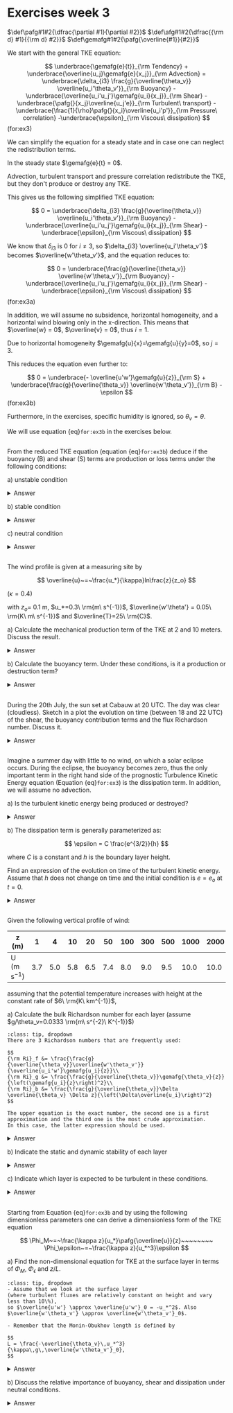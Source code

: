 # Exercises week 3

$\def\pafg#1#2{\dfrac{\partial #1}{\partial #2}}$
$\def\afg#1#2{\dfrac{{\rm d} #1}{{\rm d} #2}}$
$\def\gemafg#1#2{\pafg{\overline{#1}}{#2}}$


We start with the general TKE equation: 

$$
\underbrace{\gemafg{e}{t}}_{\rm Tendency} + \underbrace{\overline{u_j}\gemafg{e}{x_j}}_{\rm Advection}
= \underbrace{\delta_{i3} \frac{g}{\overline{\theta_v}} \overline{u_i'\theta_v'}}_{\rm Buoyancy}
  -\underbrace{\overline{u_i'u_j'}\gemafg{u_i}{x_j}}_{\rm Shear}
  -\underbrace{\pafg{}{x_j}\overline{u_j'e}}_{\rm Turbulent\ transport} 
  -\underbrace{\frac{1}{\rho}\pafg{}{x_i}\overline{u_i'p'}}_{\rm Pressure\ correlation}
  -\underbrace{\epsilon}_{\rm Viscous\ dissipation}
$$(for:ex3)

We can simplify the equation for a steady state and in case one can neglect the redistribution terms.

In the steady state $\gemafg{e}{t} = 0$.

Advection, turbulent transport and pressure correlation redistribute the TKE, but they don't produce or destroy any TKE. 

This gives us the following simplified TKE equation:

$$
0
= \underbrace{\delta_{i3} \frac{g}{\overline{\theta_v}} \overline{u_i'\theta_v'}}_{\rm Buoyancy}
-\underbrace{\overline{u_i'u_j'}\gemafg{u_i}{x_j}}_{\rm Shear}
-\underbrace{\epsilon}_{\rm Viscous\ dissipation}
$$

We know that $\delta_{i3}$ is 0 for $i \neq 3$, 
so $\delta_{i3} \overline{u_i'\theta_v'}$ becomes $\overline{w'\theta_v'}$, and the equation reduces to:

$$
0
= \underbrace{\frac{g}{\overline{\theta_v}} \overline{w'\theta_v'}}_{\rm Buoyancy}
-\underbrace{\overline{u_i'u_j'}\gemafg{u_i}{x_j}}_{\rm Shear}
-\underbrace{\epsilon}_{\rm Viscous\ dissipation}
$$(for:ex3a)

In addition, we will assume no subsidence, horizontal homogeneity, and a horizontal wind blowing only in the x-direction.
This means that $\overline{w} = 0$, $\overline{v} = 0$, thus $i=1$.

Due to horizontal homogeneity $\gemafg{u}{x}=\gemafg{u}{y}=0$, so $j=3$. 

This reduces the equation even further to: 

$$
0 = \underbrace{- \overline{u'w'}\gemafg{u}{z}}_{\rm S} + \underbrace{\frac{g}{\overline{\theta_v}} \overline{w'\theta_v'}}_{\rm B} - \epsilon
$$(for:ex3b)

Furthermore, in the exercises, specific humidity is ignored, so $\theta_v = \theta$.

We will use equation {eq}`for:ex3b` in the exercises below. 


##
From the reduced TKE equation (equation {eq}`for:ex3b`) deduce if the buoyancy (B) and
shear (S) terms are production or loss terms under the following conditions:

a) unstable condition

<details>
  <summary>Answer</summary>

```{figure} figures/exercise3_4_a.png
:name: fig3a
Vertical profiles of $\theta$ (a) and $U$ (b) under unstable conditions
```

The unstable condition is depicted in {numref}`fig3a`.
It is shown that $\overline{w'\theta'}>0$, since $\frac{g}{\overline{\theta}} > 0$, this leads to $B>0$.
It is shown that and $\overline{u'w'}<0$, since $\gemafg{u}{z} > 0$ and the shear term contains a minus sign, $S>0$.
Both contributions are production terms.

</details>

b) stable condition

<details>
  <summary>Answer</summary>

```{figure} figures/exercise3_4_b.png
:name: fig3b
Vertical profiles of $\theta$ (a) and $U$ (b) under stable conditions
```

The stable condition is depicted in {numref}`fig3b`.
It is shown that $\overline{w'\theta'}<0$, since $\frac{g}{\overline{\theta}} > 0$, this leads to $B<0$.
As under question a, it is shown that and $\overline{u'w'}<0$, since $\gemafg{u}{z} > 0$ and the shear term contains a minus sign, $S>0$.
Shear remains a production terms, but buoyancy leads to destruction of TKE.
</details>

c) neutral condition

<details>
  <summary>Answer</summary>

Under neutral conditions, the potential temperature does not change with height. 
Therefore, $\overline{w'\theta'}=0$, which leads to $B=0$. 
As under stable and unstable conditions, shear is a production term. 
As the buoyancy is 0, all the TKE produced by shear is destroyed by dissipation. 

</details>


##
The wind profile is given at a measuring site by

$$
\overline{u}~=~\frac{u_*}{\kappa}ln\frac{z}{z_o}
$$

(${\kappa}=0.4$)

with $z_o$= 0.1 m, $u_*=0.3\ \rm{m\ s^{-1}}$, $\overline{w'\theta'} = 0.05\ \rm{K\ m\ s^{-1}}$
and $\overline{T}=25\ \rm{C}$.

a) Calculate the mechanical production term of the TKE at 2 and 10 meters.
Discuss the result.

<details>
  <summary>Answer</summary>


Mechanical production term: $-\overline{u'w'}\pafg{\overline{u}}{z}$ (see equation {eq}`for:ex3b`). 
$\overline{u'w'}$ can be related to $u_*$ by using first-order closure ($K$-theory):

$$
\overline{u'w'} &= - \kappa z u_* \pafg{\overline{u}}{z} \\
  &= - \kappa z u_* \pafg{}{z}\left(\frac{u_*}{\kappa}{\rm ln}\frac{z}{z_0}\right)\\
  &= - \kappa z u_* \frac{u_*}{\kappa} \frac{1}{z}\\
  &= - {u_*}^2 .
$$

Therefore, the mechanical production term is

$$
P &= - \overline{u'w'}\pafg{\overline{u}}{z} \\
  &= {u_*}^2 \frac{u_*}{\kappa} \frac{1}{z}
  &= \frac{{u_*}^3}{\kappa z}
$$

Since $\kappa=0.4$ and $u_*=0.3 \rm \, m\ s^{-1}$, P(2 m) = $3.375\cdot 10^{-2}\rm\,m^2\,s^{-3}$ and P(10 m) = $6.75\cdot 10^{-3}\rm\,m^2\,s^{-3}$. 

There is production! Shear does not destroy turbulence.

</details>


b) Calculate the buoyancy term. Under these conditions, is it a production or destruction term?

<details>
  <summary>Answer</summary>

Buoyancy term: $\frac{g}{\theta_v}\overline{w'\theta_v'}$ (see equation {eq}`for:ex3b`). 

We assume there's no moist, so $\theta_v=\theta$ and $\theta \approx T + \gamma_d z$. 
$\gamma_d = \frac{g}{c_p} = 9.8 \cdot 10^{-3}\rm\,K\ m^{-1}$. 
Even at 10 $m$ height, $\theta$ and $T$ differ less than $0.1\rm\,K$, so $\theta_v = 298\rm\,K$. 
Therefore, the buoyancy term is $1.64 \cdot 10^{-3}\rm\,m^2\,s^{-3}$ at both heights.

Positive buoyancy flux leads to a production term.

</details>

##
During the 20th July, the sun set at Cabauw at 20 UTC. The day
was clear (cloudless). Sketch in a plot the evolution on time (between 18 and 22 UTC) of
the shear, the buoyancy contribution terms and the flux Richardson number. Discuss it.

<details>
  <summary>Answer</summary>

```{figure} figures/exercise3_5.png
:name: fig5
Buoyancy (B), shear (S), and the Richardson number (Ri) as a function of time.
```

{numref}`fig5` contains the sketch. 
The buoyancy decreases until sunset. 
After sunset, the earth's surface is still warmed up, but begins to cool, which causes a delay in the moment that buoyancy is zero. 
After this point, the earth's surface keeps cooling by longwave radiation. 
Consequently, stratification of the flow sets in, $\gemafg{\theta}{z}>0$, and the heat flux becomes negative, corresponding to negative buoyancy.

When the flow becomes more laminar / less turbulent, the shear decreases.

During day (and the start of the afternoon), the Richardson number is negative, which corresponds to a turbulent flow. 
After sunset, the Richardson number increases. When the Richardson number > 1, the flow becomes laminar.

</details>

##
Imagine a summer day with little to no wind, on which a solar eclipse occurs. During the eclipse, the buoyancy becomes zero, 
thus the only important term in the right hand side of the prognostic Turbulence Kinetic Energy
equation (Equation {eq}`for:ex3`) is the dissipation term. In addition, we will assume no advection.

a) Is the turbulent kinetic energy being produced or destroyed?

<details>
  <summary>Answer</summary>

If the only relevant term is dissipation, the turbulent kinetic energy is being destroyed.

</details>

b)
The dissipation term is generally parameterized as:

$$
\epsilon = C \frac{e^{3/2}}{h}
$$

where $C$ is a constant and $h$ is the boundary layer height.

Find an expression of the evolution on time of the turbulent kinetic
energy. Assume that $h$ does not change on time and the initial condition is
$e=e_o$ at $t=0$.

<details>
  <summary>Answer</summary>

If only dissipation is important on the right hand side of the equation, and advection can be neglected, 
the total equation ({eq}`for:ex3`) becomes

$$
\pafg{e}{t} &= -\epsilon\\
 &= -C\frac{e^\frac{3}{2}}{h}\\
e^{-\frac{3}{2}} \partial e &= -\frac{C}{h}\partial t
$$

Since $e$ is only dependent on $t$, this can be written as

$$
e^{-\frac{3}{2}} {\rm d}e &= -\frac{C}{h}{\rm d}t \\
\int_{e\left(t_1\right)}^{e\left(t_2\right)}{e^{-\frac{3}{2}} {\rm d}e} &= -\int_{t_1}^{t_2}{\frac{C}{h}{\rm d}t} \\
\left[-2 e^{-\frac{1}{2}}\right]_{e\left(t_1\right)}^{e\left(t_2\right)} &= -\frac{C}{h} \left[t\right]_{t_1}^{t_2}
$$

Now, substituting $t_1=0$, $t_2=t$, $e\left(t_1\right)=e_0$ and $e\left(t_2\right)=e$.

$$
-2\left(e^{-\frac{1}{2}} - e_0^{-\frac{1}{2}}\right) &= -\frac{C}{h}t\\
e^{-\frac{1}{2}} &= e_0^{-\frac{1}{2}} + \frac{C\,t}{2h}\\
e^{\frac{1}{2}} &= \frac{1}{e_0^{-\frac{1}{2}} + \frac{C\,t}{2h}}
$$

This results in $e=\left(\dfrac{1}{\dfrac{1}{\sqrt{e_0}}+\dfrac{C\,t}{2 h}}\right)^2$

</details>


##
Given the following vertical profile of wind:

| z (m)         | 1     | 4 | 10    | 20    | 50    | 100   | 300   | 500   | 1000  | 2000  |
| --            |--     |-- | --    | --    | --    | --    | --    | --    | --    | --    |  
| U (m s$^{-1}$)| 3.7   |5.0|5.8    |6.5    |7.4    |8.0    |9.0    |9.5    |10.0   |10.0   |

assuming that the potential temperature increases with height at
the constant rate of $6\ \rm{K\ km^{-1}}$,

a) Calculate the bulk Richardson number for each layer (assume $g/\theta_v=0.0333 \rm{m\ s^{-2}\ K^{-1}}$)
```{hint}
:class: tip, dropdown
There are 3 Richardson numbers that are frequently used:

$$
{\rm Ri}_f &= \frac{\frac{g}{\overline{\theta_v}}\overline{w'\theta_v'}}{\overline{u_i'w'}\gemafg{u_i}{z}}\\
{\rm Ri}_g &= \frac{\frac{g}{\overline{\theta_v}}\gemafg{\theta_v}{z}}{\left(\gemafg{u_i}{z}\right)^2}\\
{\rm Ri}_b &= \frac{\frac{g}{\overline{\theta_v}}\Delta \overline{\theta_v} \Delta z}{\left(\Delta\overline{u_i}\right)^2}
$$

The upper equation is the exact number, the second one is a first approximation and the third one is the most crude approximation.
In this case, the latter expression should be used.
```

<details>
  <summary>Answer</summary>

| $\Delta z\rm\left(m\right)$                       | 3     | 6     | 10    | 30    | 50    | 200   | 200   | 500   | 1000      |
| --                                                | --    | --    | --    | --    | --    | --    | --    | --    | --        |
| $\Delta \overline{\theta_v}\left(K\right)$        | 0.018 | 0.036 | 0.06  | 0.18  | 0.3   | 1.2   | 1.2   | 3     | 6         |
| $\Delta \overline{u_i}\rm\left(m\,s^{-1}\right)$  | 1.3   | 0.8   | 0.7   | 0.9   | 0.6   | 1.0   | 0.5   | 0.5   | 0         |
| ${\rm Ri}_b\rm\left(-\right)$               | $1.1\,10^{-3}$ | $1.1\,10^{-2}$  | $4.1\,10^{-2}$ | $0.22$ | $1.4$ | $8.0$ | $32$ | $200$ | $+\infty$|

</details>


b) Indicate the static and dynamic stability of each layer

<details>
  <summary>Answer</summary>

Static stability: 
$
\begin{cases}
\rm{ Unstable : Buoyancy > 0}\\
\rm{ Stable\ \ \ \ : Buoyancy < 0}
\end{cases}
$

Since for all layers $\gemafg{\theta_v}{z} > 0$, therefore $\overline{w'\theta_v'} < 0$, 
the buoyancy flux is negative everywhere and all layers are statically stable.

Dynamic stability: 
$
\begin{cases}
\rm{ Unstable  : Buoyancy + Shear > 0 \Rightarrow Shear > - Buoyancy \Rightarrow Ri < 1} \\
\rm{ Stable\ \ \ \ : Buoyancy + Shear < 0 \Rightarrow Shear < - Buoyancy \Rightarrow Ri > 1}
\end{cases}
$

Therefore, the lowest 4 layers are dynamically unstable. The other layers are dynamically stable. 

</details>

c) Indicate which layer is expected to be turbulent in these conditions.

<details>
  <summary>Answer</summary>

The turbulent layers are those layers where turbulence is generated more than it is destroyed, so under dynamically unstable conditions (Shear $>$ - Buoyancy). 
Therefore, the lowest 4 layers are turbulent.

</details>

##
Starting from Equation {eq}`for:ex3b` and by using the following dimensionless parameters one can derive a dimensionless
form of the TKE equation

$$
\Phi_M~=~\frac{\kappa z}{u_*}\pafg{\overline{u}}{z}~~~~~~~~
\Phi_\epsilon~=~\frac{\kappa z}{u_*^3}\epsilon
$$

a) Find the non-dimensional equation for TKE at the surface layer in terms of $\Phi_M$, $\Phi_\epsilon$
and $z/L$.

```{hint}
:class: tip, dropdown
- Assume that we look at the surface layer 
(where turbulent fluxes are relatively constant on height and vary less than 10\%), 
so $\overline{u'w'} \approx \overline{u'w'}_0 = -u_*^2$. Also $\overline{w'\theta_v'} \approx \overline{w'\theta_v'}_0$. 

- Remember that the Monin-Obukhov length is defined by 

$$
L = \frac{-\overline{\theta_v}\,u_*^3}{\kappa\,g\,\overline{w'\theta_v'}_0}, 
$$

```

<details>
  <summary>Answer</summary>

To make the TKE equation more general for boundary layer statistics, everything is scaled. Typical measures for momentum and dissipation are

$$
\Phi_m &= \frac{\kappa\, z}{u_*}\gemafg{u}{z}\\
\Phi_\epsilon &= \frac{\kappa\, z}{u_*^3}\epsilon
$$

This can be rewritten to

$$
\gemafg{u}{z} = \Phi_m \frac{u_*}{\kappa\, z}
$$(for:54a1)

$$
\epsilon = \Phi_\epsilon \frac{u_*^3}{\kappa\, z}
$$(for:54a2)

Substituting Equations {eq}`for:54a1` and {eq}`for:54a2` in Equation {eq}`for:ex3b`, yields

$$
0= -\overline{u'w'}\frac{u_*\Phi_m}{\kappa \,z} + \frac{g}{\overline{\theta_v}}\overline{w'\theta_v'} - \frac{u_*^3 \Phi_\epsilon}{\kappa\, z}
$$

Since the $\Phi_{m}$ and $\Phi_{\epsilon}$ are dimensionless, 
the units of the total equation are $\rm m^2\,s^{-3}$. 
How to make this equation dimensionless? 
The last term shows, an easy way is to multiply the whole equation by $\frac{\kappa z}{u_*^3}$, which results in

$$
0= \frac{-\overline{u'w'}}{u_*^2}\Phi_m + \frac{\kappa\,g\,\overline{w'\theta_v'}}{\overline{\theta_v}\,u_*^3}z - \Phi_\epsilon
$$

We look at the surface layer (where turbulent fluxes are relatively constant on height and vary less than 10\%, {cite}`stull1988introduction`), so $\overline{u'w'} \approx \overline{u'w'}_0 = -u_*^2$. Also $\overline{w'\theta_v'} \approx \overline{w'\theta_v'}_0$. 

Considering that the Monin-Obukhov length is defined by 

$$
L = \frac{-\overline{\theta_v}\,u_*^3}{\kappa\,g\,\overline{w'\theta_v'}_0}, 
$$

the total TKE equation can be rewritten to $0=\Phi_m-\frac{z}{L}-\Phi_\epsilon$

</details>

b) Discuss the relative importance of buoyancy, shear and dissipation under neutral conditions.

<details>
  <summary>Answer</summary>

Under neutral stratifying conditions, $\frac{z}{L}=0$ (since the buoyancy flux is 0). 
Therefore, what remains of the TKE equation is $\Phi_m=\Phi_\epsilon$.
All kinetic energy that is generated by shear is directly dissipated.

Note that we came to the same conclusion with a less formal derivation in exercise 1.  
</details>
